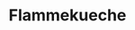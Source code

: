 ---
layout: recette
categories: [recettes]
hidden: true
lang: fr
sitemap: false
title: Flammekueche
type: sel
recettes:
  Classique:
    ingredients: 
      - nom: farine blanche
        qte: 150
        unite: gr
      - nom: sel
        qte: 3
        unite: gr
      - nom: eau
        qte: 80
        unite: mL
      - nom: huile d'olive
        qte: 1
        unite: cuillère à soupe
      - nom: oignon
        qte: 1
      - nom: lardons
      - nom: crème fraîche
        qte: 150
        unite: gr
      - nom: muscade
    etapes:
      - label: Pâte à pain
        details:
          - Dans un saladier, verser la farine et le sel
          - Ajouter l'eau et l'huile d'olive
          - Mélanger les ingrédients à la main
          - Sortir la boule et pétrir sur le plan de travail avec la paume de la main
          - Former une boule qui doit être bien lisse
          - Réserver
      - label: Garniture
        details: 
          - Émincer l'oignon très finement
          - Mélanger la crème fraîche avec la muscade, le sel et le poivre
      - label: Assemblage
        details: 
          - Abaisser la pâte à pain le plus finement possible
          - Retourner les bords
          - Étaler la crème fraîche
          - Parsemer d'oignons et de lardons
      - label: Cuisson
        emoji: 🔥
        details:
          - Préchauffer le four à 240°C. Chaleur statique par le bas
          - Garnir
          - Placer la flammekueche le plus bas possible
          - Cuire 13 minutes à 240°C
notes:
  - Si la pâte est trop dure à travailler, ajouter de l'eau une cuillère à soupe à la fois
---